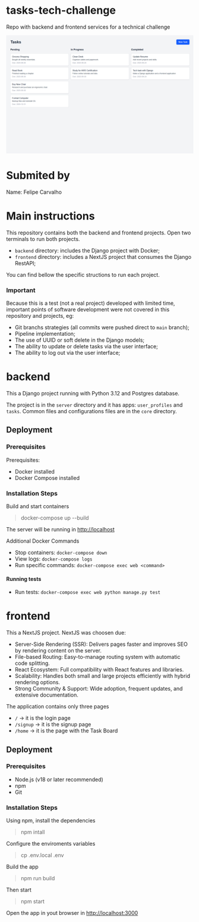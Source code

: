 # tasks-tech-challenge
Repo with backend and frontend services for a technical challenge

![Frontend screenshot](./image.png)

# Submited by
Name: Felipe Carvalho

# Main instructions

This repository contains both the backend and frontend projects. Open two terminals to run both projects.

* `backend` directory: includes the Django project with Docker;
* `frontend` directory: includes a NextJS project that consumes the Django RestAPI;

You can find bellow the specific structions to run each project.

### Important

Because this is a test (not a real project) developed with limited time, important points of software development were not covered in this repository and projects, eg:

* Git branchs strategies (all commits were pushed direct to `main` branch);
* Pipeline implementation;
* The use of UUID or soft delete in the Django models;
* The ability to update or delete tasks via the user interface;
* The ability to log out via the user interface;

# backend

This a Django project running with Python 3.12 and Postgres database.

The project is in the `server` directory and it has apps: `user_profiles` and `tasks`. Common files and configurations files are in the `core` directory.

## Deployment

### Prerequisites

Prerequisites:
- Docker installed
- Docker Compose installed

### Installation Steps

Build and start containers
> docker-compose up --build

The server will be running in [http://localhost](http://localhost)

Additional Docker Commands
- Stop containers: `docker-compose down`
- View logs: `docker-compose logs`
- Run specific commands: `docker-compose exec web <command>`

#### Running tests
- Run tests: `docker-compose exec web python manage.py test`

# frontend

This a NextJS project. NextJS was choosen due:

- Server-Side Rendering (SSR): Delivers pages faster and improves SEO by rendering content on the server.
- File-based Routing: Easy-to-manage routing system with automatic code splitting.
- React Ecosystem: Full compatibility with React features and libraries.
- Scalability: Handles both small and large projects efficiently with hybrid rendering options.
- Strong Community & Support: Wide adoption, frequent updates, and extensive documentation.

The application contains only three pages
- `/` -> it is the login page
- `/signup` -> it is the signup page
- `/home` -> it is the page with the Task Board

## Deployment

### Prerequisites

- Node.js (v18 or later recommended)
- npm
- Git

### Installation Steps

Using npm, install the dependencies

> npm intall

Configure the enviroments variables

> cp .env.local .env

Build the app

> npm run build

Then start

> npm start

Open the app in yout browser in [http://localhost:3000](http://localhost:3000)
